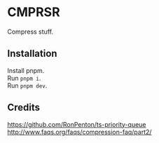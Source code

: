 # CMPRSR

Compress stuff.

## Installation

Install pnpm.  
Run `pnpm i`.  
Run `pnpm dev`.

## Credits

https://github.com/RonPenton/ts-priority-queue
http://www.faqs.org/faqs/compression-faq/part2/
